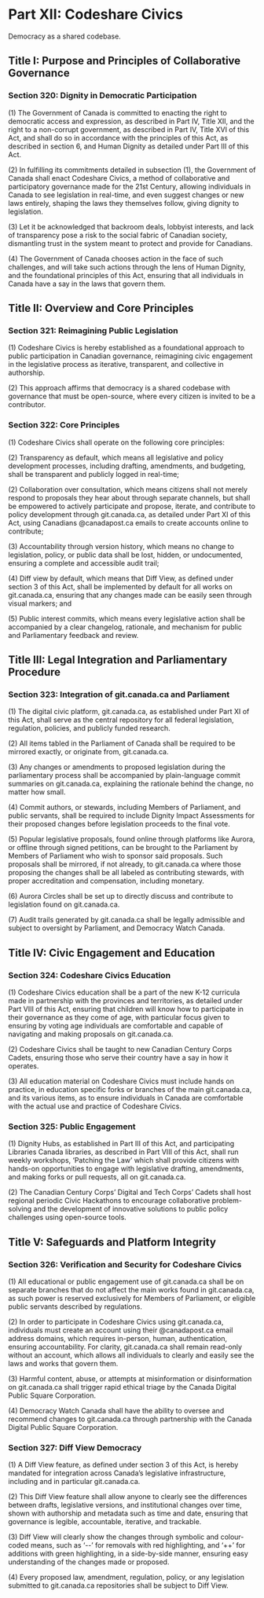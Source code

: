 # Part XII: Codeshare Civics

Democracy as a shared codebase.

## Title I: Purpose and Principles of Collaborative Governance

### Section 320: Dignity in Democratic Participation

(1) The Government of Canada is committed to enacting the right to democratic access and expression, as described in Part IV, Title XII, and the right to a non-corrupt government, as described in Part IV, Title XVI of this Act, and shall do so in accordance with the principles of this Act, as described in section 6, and Human Dignity as detailed under Part III of this Act.

(2) In fulfilling its commitments detailed in subsection (1), the Government of Canada shall enact Codeshare Civics, a method of collaborative and participatory governance made for the 21st Century, allowing individuals in Canada to see legislation in real-time, and even suggest changes or new laws entirely, shaping the laws they themselves follow, giving dignity to legislation.

(3) Let it be acknowledged that backroom deals, lobbyist interests, and lack of transparency pose a risk to the social fabric of Canadian society, dismantling trust in the system meant to protect and provide for Canadians.

(4) The Government of Canada chooses action in the face of such challenges, and will take such actions through the lens of Human Dignity, and the foundational principles of this Act, ensuring that all individuals in Canada have a say in the laws that govern them.

## Title II: Overview and Core Principles

### Section 321: Reimagining Public Legislation

(1) Codeshare Civics is hereby established as a foundational approach to public participation in Canadian governance, reimagining civic engagement in the legislative process as iterative, transparent, and collective in authorship.

(2) This approach affirms that democracy is a shared codebase with governance that must be open-source, where every citizen is invited to be a contributor.

### Section 322: Core Principles

(1) Codeshare Civics shall operate on the following core principles:

(2) Transparency as default, which means all legislative and policy development processes, including drafting, amendments, and budgeting, shall be transparent and publicly logged in real-time;

(2) Collaboration over consultation, which means citizens shall not merely respond to proposals they hear about through separate channels, but shall be empowered to actively participate and propose, iterate, and contribute to policy development through git.canada.ca, as detailed under Part XI of this Act, using Canadians @canadapost.ca emails to create accounts online to contribute;

(3) Accountability through version history, which means no change to legislation, policy, or public data shall be lost, hidden, or undocumented, ensuring a complete and accessible audit trail;

(4) Diff view by default, which means that Diff View, as defined under section 3 of this Act, shall be implemented by default for all works on git.canada.ca, ensuring that any changes made can be easily seen through visual markers; and

(5) Public interest commits, which means every legislative action shall be accompanied by a clear changelog, rationale, and mechanism for public and Parliamentary feedback and review.

## Title III: Legal Integration and Parliamentary Procedure

### Section 323: Integration of git.canada.ca and Parliament

(1) The digital civic platform, git.canada.ca, as established under Part XI of this Act, shall serve as the central repository for all federal legislation, regulation, policies, and publicly funded research.

(2) All items tabled in the Parliament of Canada shall be required to be mirrored exactly, or originate from, git.canada.ca.

(3) Any changes or amendments to proposed legislation during the parliamentary process shall be accompanied by plain-language commit summaries on git.canada.ca, explaining the rationale behind the change, no matter how small.

(4) Commit authors, or stewards, including Members of Parliament, and public servants, shall be required to include Dignity Impact Assessments for their proposed changes before legislation proceeds to the final vote.

(5) Popular legislative proposals, found online through platforms like Aurora, or offline through signed petitions, can be brought to the Parliament by Members of Parliament who wish to sponsor said proposals. Such proposals shall be mirrored, if not already, to git.canada.ca where those proposing the changes shall be all labeled as contributing stewards, with proper accreditation and compensation, including monetary.

(6) Aurora Circles shall be set up to directly discuss and contribute to legislation found on git.canada.ca.

(7) Audit trails generated by git.canada.ca shall be legally admissible and subject to oversight by Parliament, and Democracy Watch Canada.

## Title IV: Civic Engagement and Education

### Section 324: Codeshare Civics Education

(1) Codeshare Civics education shall be a part of the new K-12 curricula made in partnership with the provinces and territories, as detailed under Part VIII of this Act, ensuring that children will know how to participate in their governance as they come of age, with particular focus given to ensuring by voting age individuals are comfortable and capable of navigating and making proposals on git.canada.ca.

(2) Codeshare Civics shall be taught to new Canadian Century Corps Cadets, ensuring those who serve their country have a say in how it operates.

(3) All education material on Codeshare Civics must include hands on practice, in education specific forks or branches of the main git.canada.ca, and its various items, as to ensure individuals in Canada are comfortable with the actual use and practice of Codeshare Civics.

### Section 325: Public Engagement

(1) Dignity Hubs, as established in Part III of this Act, and participating Libraries Canada libraries, as described in Part VIII of this Act, shall run weekly workshops, ‘Patching the Law’ which shall provide citizens with hands-on opportunities to engage with legislative drafting, amendments, and making forks or pull requests, all on git.canada.ca.

(2) The Canadian Century Corps’ Digital and Tech Corps’ Cadets shall host regional periodic Civic Hackathons to encourage collaborative problem-solving and the development of innovative solutions to public policy challenges using open-source tools.

## Title V: Safeguards and Platform Integrity

### Section 326: Verification and Security for Codeshare Civics

(1) All educational or public engagement use of git.canada.ca shall be on separate branches that do not affect the main works found in git.canada.ca, as such power is reserved exclusively for Members of Parliament, or eligible public servants described by regulations.

(2) In order to participate in Codeshare Civics using git.canada.ca, individuals must create an account using their @canadapost.ca email address domains, which requires in-person, human, authentication, ensuring accountability. For clarity, git.canada.ca shall remain read-only without an account, which allows all individuals to clearly and easily see the laws and works that govern them.

(3) Harmful content, abuse, or attempts at misinformation or disinformation on git.canada.ca shall trigger rapid ethical triage by the Canada Digital Public Square Corporation.

(4) Democracy Watch Canada shall have the ability to oversee and recommend changes to git.canada.ca through partnership with the Canada Digital Public Square Corporation.

### Section 327: Diff View Democracy

(1) A Diff View feature, as defined under section 3 of this Act, is hereby mandated for integration across Canada’s legislative infrastructure, including and in particular git.canada.ca.

(2) This Diff View feature shall allow anyone to clearly see the differences between drafts, legislative versions, and institutional changes over time, shown with authorship and metadata such as time and date, ensuring that governance is legible, accountable, iterative, and trackable.

(3) Diff View will clearly show the changes through symbolic and colour-coded means, such as ‘--’ for removals with red highlighting, and ‘++’ for additions with green highlighting, in a side-by-side manner, ensuring easy understanding of the changes made or proposed.

(4) Every proposed law, amendment, regulation, policy, or any legislation submitted to git.canada.ca repositories shall be subject to Diff View.

